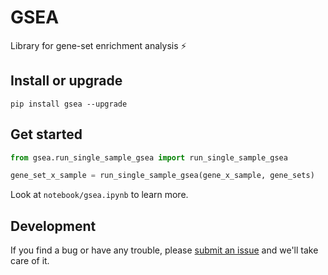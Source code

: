 # GSEA

Library for gene-set enrichment analysis :zap:

## Install or upgrade

    pip install gsea --upgrade

## Get started

```python
from gsea.run_single_sample_gsea import run_single_sample_gsea

gene_set_x_sample = run_single_sample_gsea(gene_x_sample, gene_sets)
```

Look at `notebook/gsea.ipynb` to learn more.

## Development

If you find a bug or have any trouble, please [submit an issue](https://github.com/KwatME/gsea/issues) and we'll take care of it.
